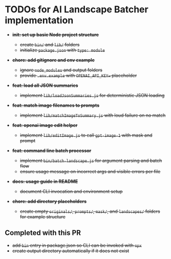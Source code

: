 # TODOs for AI Landscape Batcher implementation

- ~~**init: set up basic Node project structure**~~
  - ~~create `bin/` and `lib/` folders~~
  - ~~initialize `package.json` with `type: module`~~

- ~~**chore: add gitignore and env example**~~
  - ~~ignore `node_modules` and output folders~~
  - ~~provide `.env.example` with `OPENAI_API_KEY=` placeholder~~

- ~~**feat: load all JSON summaries**~~
  - ~~implement `lib/loadJsonSummaries.js` for deterministic JSON loading~~

- ~~**feat: match image filenames to prompts**~~
  - ~~implement `lib/matchImageToSummary.js` with loud failure on no match~~

- ~~**feat: openai image edit helper**~~
  - ~~implement `lib/editImage.js` to call `gpt-image-1` with mask and prompt~~

- ~~**feat: command line batch processor**~~
  - ~~implement `bin/batch-landscape.js` for argument parsing and batch flow~~
  - ~~ensure usage message on incorrect args and visible errors per file~~

- ~~**docs: usage guide in README**~~
  - ~~document CLI invocation and environment setup~~

- ~~**chore: add directory placeholders**~~
  - ~~create empty `originals/`, `prompts/`, `mask/`, and `landscapes/` folders for example structure~~

## Completed with this PR

- ~~add `bin` entry in package.json so CLI can be invoked with `npx`~~
- ~~create output directory automatically if it does not exist~~

